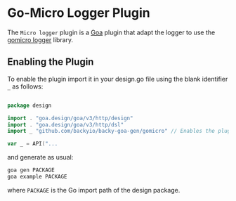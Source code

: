 # Go-Micro Logger Plugin

The `Micro logger` plugin is a [Goa](https://github.com/goadesign/goa/tree/v3) plugin
that adapt the logger to use the [gomicro logger](https://go-micro.dev) library.

## Enabling the Plugin

To enable the plugin import it in your design.go file using the blank identifier `_` as follows:

```go

package design

import . "goa.design/goa/v3/http/design"
import . "goa.design/goa/v3/http/dsl"
import _ "github.com/backyio/backy-goa-gen/gomicro" // Enables the plugin

var _ = API("...

```

and generate as usual:

```bash
goa gen PACKAGE
goa example PACKAGE
```

where `PACKAGE` is the Go import path of the design package.
